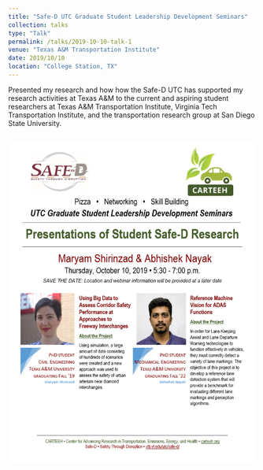 ```yaml
---
title: "Safe-D UTC Graduate Student Leadership Development Seminars"
collection: talks
type: "Talk"
permalink: /talks/2019-10-10-talk-1
venue: "Texas A&M Transportation Institute"
date: 2019/10/10
location: "College Station, TX"
---
```


Presented my research and how how the Safe-D UTC has supported my research activities at Texas A&M to the current and aspiring student researchers at Texas A&M Transportation Institute, Virginia Tech Transportation Institute, and the transportation research group at San Diego State University.

<br><img src='/images/Nayak-Shirinzad Seminar.jpg'>